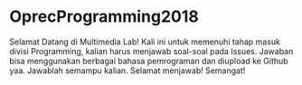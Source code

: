 # OprecProgramming2018
Selamat Datang di Multimedia Lab! 
Kali ini untuk memenuhi tahap masuk divisi Programming, kalian harus menjawab soal-soal pada Issues. 
Jawaban bisa menggunakan berbagai bahasa pemrograman dan diupload ke Github yaa.
Jawablah semampu kalian. 
Selamat menjawab!
Semangat!

